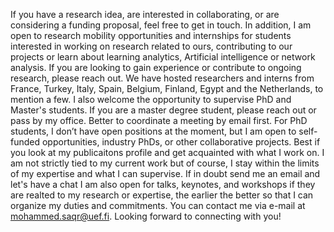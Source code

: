 If you have a research idea, are interested in collaborating, or are considering a funding proposal, feel free to get in touch. In addition, I am open to research mobility opportunities and internships for students interested in working on research related to ours, contributing to our projects or learn about learning analytics,  Artificial intelligence or network analysis. If you are looking to gain experience or contribute to ongoing research, please reach out. We have hosted researchers and interns from France, Turkey, Italy, Spain, Belgium, Finland, Egypt and the Netherlands, to mention a few.
I also welcome the opportunity to supervise PhD and Master's students. If you are a master degree student, please reach out or pass by my office. Better to coordinate a meeting by email first.
For PhD students, I don’t have open positions at the moment, but I am open to self-funded opportunities, industry PhDs, or other collaborative projects. Best if you look at my publicaitons profile and get acquainted with what I work on. I am not strictly tied to my current work but of course, I stay within the limits of my expertise and what I can supervise. If in doubt send me an email and let's have a chat
I am also open for talks, keynotes, and workshops if they are realted to my research or expertise, the earlier the better so that I can organize my duties and commitments.
You can contact me via e-mail at mohammed.saqr@uef.fi. Looking forward to connecting with you!
